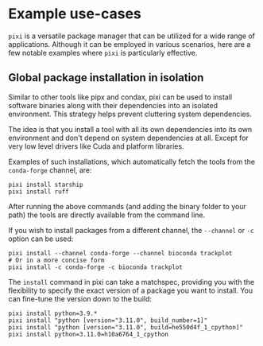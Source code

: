 # Example use-cases
`pixi` is a versatile package manager that can be utilized for a wide range of applications.
Although it can be employed in various scenarios, here are a few notable examples where `pixi` is particularly effective.

## Global package installation in isolation
Similar to other tools like pipx and condax, pixi can be used to install software binaries along with their dependencies into an isolated environment.
This strategy helps prevent cluttering system dependencies.

The idea is that you install a tool with all its own dependencies into its own environment and don't depend on system dependencies at all.
Except for very low level drivers like Cuda and platform libraries.

Examples of such installations, which automatically fetch the tools from the `conda-forge` channel, are:
```shell
pixi install starship
pixi install ruff
```
After running the above commands (and adding the binary folder to your path) the tools are directly available from the command line.

If you wish to install packages from a different channel, the `--channel` or `-c` option can be used:
```shell
pixi install --channel conda-forge --channel bioconda trackplot
# Or in a more concise form
pixi install -c conda-forge -c bioconda trackplot
```

The `install` command in pixi can take a matchspec, providing you with the flexibility to specify the exact version of a package you want to install.
You can fine-tune the version down to the build:
```shell
pixi install python=3.9.*
pixi install "python [version="3.11.0", build_number=1]"
pixi install "python [version="3.11.0", build=he550d4f_1_cpython]"
pixi install python=3.11.0=h10a6764_1_cpython
```
